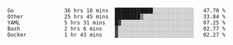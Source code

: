 <!--START_SECTION:waka-->

```text
Go                36 hrs 18 mins  ████████████░░░░░░░░░░░░░   47.70 %
Other             25 hrs 45 mins  ████████▒░░░░░░░░░░░░░░░░   33.84 %
YAML              5 hrs 31 mins   █▓░░░░░░░░░░░░░░░░░░░░░░░   07.25 %
Bash              2 hrs 6 mins    ▓░░░░░░░░░░░░░░░░░░░░░░░░   02.77 %
Docker            1 hr 43 mins    ▓░░░░░░░░░░░░░░░░░░░░░░░░   02.27 %
```

<!--END_SECTION:waka-->

